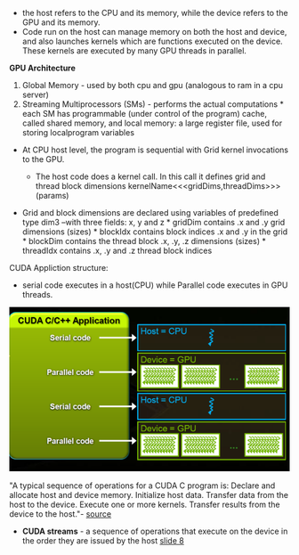 
- the host refers to the CPU and its memory, while the device refers to the GPU and its memory. 
- Code run on the host can manage memory on both the host and device, and also launches kernels which are functions executed on the device. These kernels are executed by many GPU threads in parallel.

**GPU Architecture**
  1. Global Memory - used by both cpu and gpu (analogous to ram in a cpu server)
  2. Streaming Multiprocessors (SMs) - performs the actual computations 
    * each SM has programmable (under control of the  program) cache, called shared memory, and local memory: a large register file, used for storing localprogram variables
 
- At CPU host level, the program is sequential with Grid kernel invocations to the GPU.
    * The host code does a kernel call. In this call it defines grid and thread block dimensions
            kernelName<<<gridDims,threadDims>>> (params)

- Grid and block dimensions are declared using variables of predefined type dim3 –with three fields: x, y and z
      * gridDim contains .x and .y grid dimensions (sizes)
      * blockIdx contains block indices .x and .y in the grid
      * blockDim contains the thread block .x, .y, .z dimensions (sizes)
      * threadIdx contains .x, .y and .z thread block indices 
 
    
    
CUDA Appliction structure: 
  - serial code executes in a host(CPU) while Parallel code executes in GPU threads. 
  
  
![Slide|512x397|10%](Images/gpu.png)

"A typical sequence of operations for a CUDA C program is:
    Declare and allocate host and device memory.
    Initialize host data.
    Transfer data from the host to the device.
    Execute one or more kernels.
    Transfer results from the device to the host."- [source](https://devblogs.nvidia.com/easy-introduction-cuda-c-and-c/)
 
 
- **CUDA streams** - a sequence of operations that execute on the device in the order they are issued by the host [slide 8](http://www.ce.jhu.edu/dalrymple/classes/602/Class13.pdf)

  
